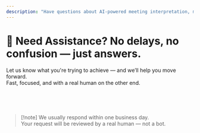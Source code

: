 ```yaml
---
description: "Have questions about AI-powered meeting interpretation, multilingual communication, or enterprise onboarding? We’re here to help — fast, human, and with no confusion."
---
```


# 💬 Need Assistance? No delays, no confusion — just answers.

Let us know what you're trying to achieve — and we’ll help you move forward.  
Fast, focused, and with a real human on the other end.

<br>

<ContactForm   
  formStyle="margin: 1rem auto;"  
  categoryLabel="What brings you to InterMind today?"  
  categoryPlaceholderText="Choose your main reason…"  
  messageLabel="Tell us more (optional)"  
  messagePlaceholderText="Anything you'd like to share — goals, context, or technical details."  
  buttonText="Get expert help now"  
  :services="[
    'I want to try InterMind in my language', 
    'I’d like a demo',
    'I’m reporting a technical issue',
    'Something else'
  ]" />

<br>

> [!note] We usually respond within one business day.  
> Your request will be reviewed by a real human — not a bot.
